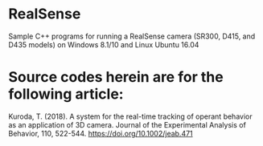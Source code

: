 # RealSense

Sample C++ programs for running a RealSense camera (SR300, D415, and D435 models) on Windows 8.1/10 and Linux Ubuntu 16.04

# Source codes herein are for the following article:

Kuroda, T. (2018). A system for the real-time tracking of operant behavior as an application of 3D camera. Journal of the Experimental Analysis of Behavior, 110, 522-544. https://doi.org/10.1002/jeab.471

